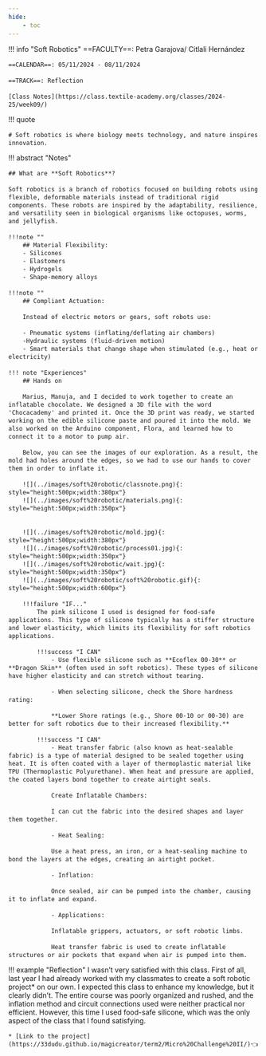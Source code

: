 ```yaml
---
hide:
    - toc
---
```



!!! info "Soft Robotics"
    ==FACULTY==: Petra Garajova/ Citlali Hernández
    
    ==CALENDAR==: 05/11/2024 - 08/11/2024

    ==TRACK==: Reflection

    [Class Notes](https://class.textile-academy.org/classes/2024-25/week09/)

!!! quote

    # Soft robotics is where biology meets technology, and nature inspires innovation.
    
    
!!! abstract "Notes"

    ## What are **Soft Robotics**?

    Soft robotics is a branch of robotics focused on building robots using flexible, deformable materials instead of traditional rigid components. These robots are inspired by the adaptability, resilience, and versatility seen in biological organisms like octopuses, worms, and jellyfish.

    !!!note ""
        ## Material Flexibility:
        - Silicones
        - Elastomers
        - Hydrogels
        - Shape-memory alloys
   
    !!!note ""
        ## Compliant Actuation:
        
        Instead of electric motors or gears, soft robots use:

        - Pneumatic systems (inflating/deflating air chambers)
        -Hydraulic systems (fluid-driven motion)
        - Smart materials that change shape when stimulated (e.g., heat or electricity)

    !!! note "Experiences"
        ## Hands on

        Marius, Manuja, and I decided to work together to create an inflatable chocolate. We designed a 3D file with the word 'Chocacademy' and printed it. Once the 3D print was ready, we started working on the edible silicone paste and poured it into the mold. We also worked on the Arduino component, Flora, and learned how to connect it to a motor to pump air.

        Below, you can see the images of our exploration. As a result, the mold had holes around the edges, so we had to use our hands to cover them in order to inflate it.

        ![](../images/soft%20robotic/classnote.png){: style="height:500px;width:380px"}
        ![](../images/soft%20robotic/materials.png){: style="height:500px;width:350px"}


        ![](../images/soft%20robotic/mold.jpg){: style="height:500px;width:380px"}
        ![](../images/soft%20robotic/process01.jpg){: style="height:500px;width:350px"}
        ![](../images/soft%20robotic/wait.jpg){: style="height:500px;width:350px"}
        ![](../images/soft%20robotic/soft%20robotic.gif){: style="height:500px;width:600px"}

        !!!failure "IF..."
            The pink silicone I used is designed for food-safe applications. This type of silicone typically has a stiffer structure and lower elasticity, which limits its flexibility for soft robotics applications.
            
            !!!success "I CAN"
                - Use flexible silicone such as **Ecoflex 00-30** or **Dragon Skin** (often used in soft robotics). These types of silicone have higher elasticity and can stretch without tearing.
                
                - When selecting silicone, check the Shore hardness rating:
                
                **Lower Shore ratings (e.g., Shore 00-10 or 00-30) are better for soft robotics due to their increased flexibility.**

            !!!success "I CAN"
                - Heat transfer fabric (also known as heat-sealable fabric) is a type of material designed to be sealed together using heat. It is often coated with a layer of thermoplastic material like TPU (Thermoplastic Polyurethane). When heat and pressure are applied, the coated layers bond together to create airtight seals.

                Create Inflatable Chambers:
                
                I can cut the fabric into the desired shapes and layer them together.
                
                - Heat Sealing:

                Use a heat press, an iron, or a heat-sealing machine to bond the layers at the edges, creating an airtight pocket.

                - Inflation:

                Once sealed, air can be pumped into the chamber, causing it to inflate and expand.

                - Applications:

                Inflatable grippers, actuators, or soft robotic limbs.
                
                Heat transfer fabric is used to create inflatable structures or air pockets that expand when air is pumped into them.


!!! example "Reflection"
    I wasn’t very satisfied with this class. First of all, last year I had already worked with my classmates to create a soft robotic project* on our own. I expected this class to enhance my knowledge, but it clearly didn’t. The entire course was poorly organized and rushed, and the inflation method and circuit connections used were neither practical nor efficient. However, this time I used food-safe silicone, which was the only aspect of the class that I found satisfying.

    * [Link to the project](https://33dudu.github.io/magicreator/term2/Micro%20Challenge%20II/)👈